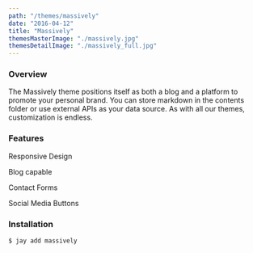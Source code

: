 ```yaml
---
path: "/themes/massively"
date: "2016-04-12"
title: "Massively"
themesMasterImage: "./massively.jpg"
themesDetailImage: "./massively_full.jpg"
---
```


### Overview
The Massively theme positions itself as both a blog and a platform to promote your personal brand. You can store markdown in the contents folder or use external APIs as your data source. As with all our themes, customization is endless.

### Features
Responsive Design

Blog capable

Contact Forms

Social Media Buttons

### Installation
`$ jay add massively`
